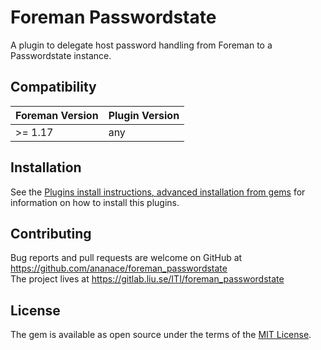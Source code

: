 # Foreman Passwordstate

A plugin to delegate host password handling from Foreman to a Passwordstate instance.

## Compatibility

| Foreman Version | Plugin Version |
| --------------- | -------------- |
| >= 1.17         | any            |

## Installation

See the [Plugins install instructions, advanced installation from gems](https://theforeman.org/plugins/#2.3AdvancedInstallationfromGems) for information on how to install this plugins.

## Contributing

Bug reports and pull requests are welcome on GitHub at https://github.com/ananace/foreman_passwordstate  
The project lives at https://gitlab.liu.se/ITI/foreman_passwordstate

## License

The gem is available as open source under the terms of the [MIT License](https://opensource.org/licenses/MIT).

